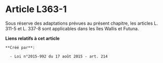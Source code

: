# Article L363-1

Sous réserve des adaptations prévues au présent chapitre, les articles L. 311-5 et L. 337-8 sont applicables dans les îles
Wallis et Futuna.

**Liens relatifs à cet article**

	**Créé par**:

	  - Loi n°2015-992 du 17 août 2015 - art. 214
